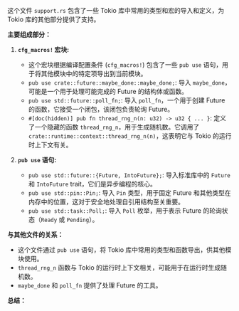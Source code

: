 这个文件 `support.rs` 包含了一些 Tokio 库中常用的类型和宏的导入和定义，为 Tokio 库的其他部分提供了支持。

**主要组成部分：**

1.  **`cfg_macros!` 宏块:**
    *   这个宏块根据编译配置条件 (`cfg_macros!`) 包含了一些 `pub use` 语句，用于将其他模块中的特定项导出到当前模块。
    *   `pub use crate::future::maybe_done::maybe_done;`: 导入 `maybe_done`，可能是一个用于处理可能完成的 Future 的结构体或函数。
    *   `pub use std::future::poll_fn;`: 导入 `poll_fn`，一个用于创建 Future 的函数，它接受一个闭包，该闭包负责轮询 Future。
    *   `#[doc(hidden)] pub fn thread_rng_n(n: u32) -> u32 { ... }`:  定义了一个隐藏的函数 `thread_rng_n`，用于生成随机数。它调用了 `crate::runtime::context::thread_rng_n(n)`，这表明它与 Tokio 的运行时上下文有关。

2.  **`pub use` 语句:**
    *   `pub use std::future::{Future, IntoFuture};`: 导入标准库中的 `Future` 和 `IntoFuture` trait，它们是异步编程的核心。
    *   `pub use std::pin::Pin;`: 导入 `Pin` 类型，用于固定 Future 和其他类型在内存中的位置，这对于安全地处理自引用结构至关重要。
    *   `pub use std::task::Poll;`: 导入 `Poll` 枚举，用于表示 Future 的轮询状态（`Ready` 或 `Pending`）。

**与其他文件的关系：**

*   这个文件通过 `pub use` 语句，将 Tokio 库中常用的类型和函数导出，供其他模块使用。
*   `thread_rng_n` 函数与 Tokio 的运行时上下文相关，可能用于在运行时生成随机数。
*   `maybe_done` 和 `poll_fn` 提供了处理 Future 的工具。

**总结：**
